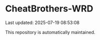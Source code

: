 # CheatBrothers-WRD

Last updated: 2025-07-19 08:53:08

This repository is automatically maintained.

